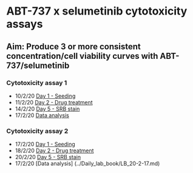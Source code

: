 # ABT-737 x selumetinib cytotoxicity assays
## Aim: Produce 3 or more consistent concentration/cell viability curves with ABT-737/selumetinib

### Cytotoxicity assay 1
* 10/2/20 [Day 1 - Seeding](../Daily_lab_book/LB_20-02-10.md)
* 11/2/20 [Day 2 - Drug treatment](../Daily_lab_book/LB_20-02-11.md)
* 14/2/20 [Day 5 - SRB stain](../Daily_lab_book/LB_20-02-14.md)
* 17/2/20 [Data analysis](../Daily_lab_book/LB_20-2-17.md)


### Cytotoxicity assay 2
* 17/2/20 [Day 1 - Seeding](../Daily_lab_book/LB_20-02-17.md)
* 18/2/20 [Day 2 - Drug treatment](../Daily_lab_book/LB_20-02-18.md)
* 20/2/20 [Day 5 - SRB stain](../Daily_lab_book/LB_20-02-20.md)
* 17/2/20 [Data analysis] (../Daily_lab_book/LB_20-2-17.md)
